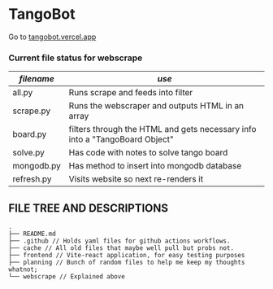 # TangoBot
Go to [tangobot.vercel.app](https://tangobot.vercel.app/)

### Current file status for webscrape
| *filename* |   *use*   |
|------------|-----------|
|     all.py|Runs scrape and feeds into filter|
|     scrape.py|Runs the webscraper and outputs HTML in an array|
|     board.py|filters through the HTML and gets necessary info into a "TangoBoard Object"|
|     solve.py| Has code with notes to solve tango board|
|     mongodb.py|Has method to insert into mongodb database|
|     refresh.py|Visits website so next re-renders it|

## FILE TREE AND DESCRIPTIONS
```
.
├── README.md
├── .github // Holds yaml files for github actions workflows.
├── cache // All old files that maybe well pull but probs not.
├── frontend // Vite-react application, for easy testing purposes
├── planning // Bunch of random files to help me keep my thoughts whatnot;
└── webscrape // Explained above
```
